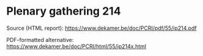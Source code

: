 # Plenary gathering 214

Source (HTML report): https://www.dekamer.be/doc/PCRI/pdf/55/ip214.pdf

PDF-formatted alternative: https://www.dekamer.be/doc/PCRI/html/55/ip214x.html

